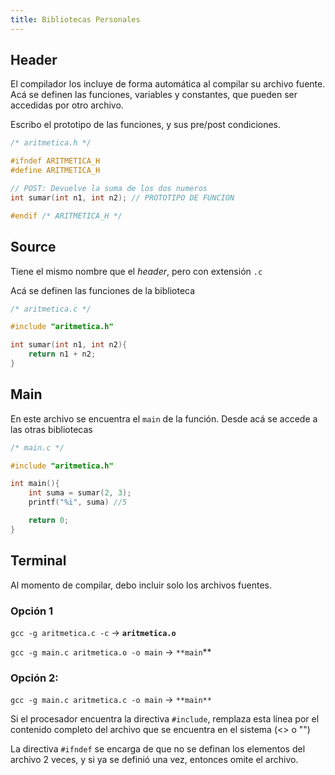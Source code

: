 ```yaml
---
title: Bibliotecas Personales
---
```


## Header

El compilador los incluye de forma automática al compilar su archivo fuente. Acá se definen las funciones, variables y constantes, que pueden ser accedidas por otro archivo.

Escribo el prototipo de las funciones, y sus pre/post condiciones.

```c
/* aritmetica.h */

#ifndef ARITMETICA_H
#define ARITMETICA_H

// POST: Devuelve la suma de los dos numeros
int sumar(int n1, int n2); // PROTOTIPO DE FUNCION

#endif /* ARITMETICA_H */
```

## Source

Tiene el mismo nombre que el *header*, pero con extensión `.c`

Acá se definen las funciones de la biblioteca

```c
/* aritmetica.c */

#include "aritmetica.h"

int sumar(int n1, int n2){
	return n1 + n2;
}
```

## Main

En este archivo se encuentra el `main` de la función. Desde acá se accede a las otras bibliotecas

```c
/* main.c */

#include "aritmetica.h"

int main(){
	int suma = sumar(2, 3);
	printf("%i", suma) //5

	return 0;
}
```

## Terminal

Al momento de compilar, debo incluir solo los archivos fuentes.

### Opción 1

`gcc -g aritmetica.c -c` → **`aritmetica.o`**

`gcc -g main.c aritmetica.o -o main` → `**main`**

### Opción 2:

`gcc -g main.c aritmetica.c -o main` → `**main**`

Si el procesador encuentra la directiva `#include`, remplaza esta línea por el contenido completo del archivo que se encuentra en el sistema (<> o "")

La directiva `#ifndef` se encarga de que no se definan los elementos del archivo 2 veces, y si ya se definió una vez, entonces omite el archivo.
